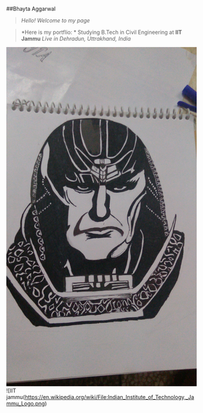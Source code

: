 ##Bhayta Aggarwal


>*Hello! Welcome to my page*


>*Here is my portflio:
      * Studying B.Tech in Civil Engineering at **IIT Jammu**
      *Live in Dehradun, Uttrakhand, India*
      
      
![Drawing made by me](IMG-20180218-WA0001.jpeg)
![IIT jammu(https://en.wikipedia.org/wiki/File:Indian_Institute_of_Technology,_Jammu_Logo.png)
      
